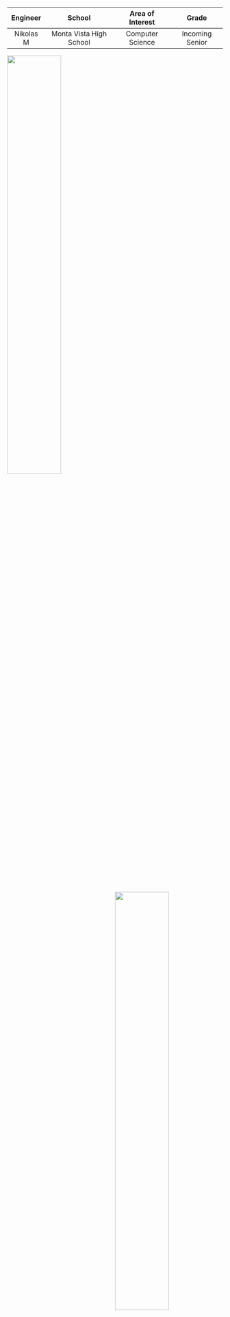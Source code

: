 <!--
Replace this text with a brief description (2-3 sentences) of your project. This description should draw the reader in and make them interested in what you've built. You can include what the biggest challenges, takeaways, and triumphs from completing the project were. As you complete your portfolio, remember your audience is less familiar than you are with all that your project entails!
-->

| **Engineer** | **School** | **Area of Interest** | **Grade** |
|:--:|:--:|:--:|:--:|
| Nikolas M | Monta Vista High School | Computer Science | Incoming Senior

<img align="left" src="Nikolas-Headshot.png" width="50%"/> 
<img align="right" src="Nikolas-Project.png" width="50%"/> 
<video align = "center" src="DemoVideo.mp4" controls muted width="100%"></video>
<br><br><br>
  
# Final Milestone
## Summary
As my final milestone, I added an on/off switch to turn on and off my motors and an LED matrix to display the distance in centimeters that the vehicle detects the ball.

<pre style="background:#fdfdfd; border:none">
Included componenets:
  - Raspberry Pi              > Computer to control camera, motors, and sensors
  - Bread Board               > Provide connection to multiple wires 
  - Ultrasonic Sensors        > Senses how far an object is
  - Camera                    > Provides video output
  - Portable Battery          > Gives power to Raspberry Pi
  - External Battery          > Gives power to the 2 motors
  - DC Stepper Motor Driver   > Allows for control of the 2 motors 
  - 2 DC Motors               > Converts electrical energy passed through the circuit into mechanical energy
  - 2 Wheels                  > Uses mechanical energy to move the vehicle
  - Wires                     > Provide connection between all components
  - Resistors                 > Resists the electrical current
  - LED Matrix                > A grid of LEDs where each LED can be programmed
  - On/Off Switch             > Allows/stops electrical current when pushed on/off respectively
</pre>

<img align="center" src="FinalMilestone.png"/>

In my final milestone, I soldered all of the components to the circuit board. On one of the sides on the circuit board, there was 5 volts of current from the raspberry pi to power the ultrasonic sensors and LED matrix. On the other side of the circuit board, there was 9 volts of current from the battery pack with a on/off switch which turned the current on and off. The motor driver was connected to this 9 volts of current as well as the ground to power the two motors. Finally, the ultrasonic sensors, LED matrix, and motors were controlled through the GPIO pins on the raspberry pi.

<br>
## Progress
<img align="center" src="LED-matrix.png"/>
My customization during this milestone was adding the on/off switch for the motors and the LED matrix to display the distance that the camera detects from the ball. I also 3D printed a raspberry pi camera case where the angle is able to be adjusted to point correctly towards the ball.


<br>
## Challenges
A challenge I faced when creating this robot was getting a component to display the distance that the camera detected the ball, whether it was an lcd screen, oled screen, or LED matrix. At first I tried to get the lcd and oled screen to work, however, I was unable to detect the address of each of the screens through the I2C connection in order to control it. In the end I wasn't able to figure out why the raspberry pi could not detect the components so I decided to use an SPI connection with an LED matrix to display the distance. To control the LED matrix, I used the luma library which was able to draw numbers and text by turning on individual LEDs.
<br><br>
Another challenge I came across was accidentally soldering the resistors and wires 1 pin apart from each other so there was no connection between them for current to flow through. This resulted in one of the ultrasonic sensors not working. I was able to fix this issue by putting a very small wire between the two connections and soldering both sides on to each of the contact points. 

<br>
## Code
<pre style="background:#fdfdfd; border:none; height:40pc">
# import the necessary packages
from picamera.array import PiRGBArray     #As there is a resolution problem in raspberry pi, will not be able to capture frames by VideoCapture
from picamera import PiCamera
import RPi.GPIO as GPIO
import time
import cv2
import numpy as np
import VehicleMove
import Sensor

from luma.core.interface.serial import spi, noop
from luma.core.render import canvas
from luma.core.virtual import viewport
from luma.led_matrix.device import max7219
from luma.core.legacy import text, show_message
from luma.core.legacy.font import proportional, CP437_FONT, LCD_FONT

#Constants
FOCAL = 220 # camera focal length
WIDTH_BALL = 5.5 # width of ball

#hardware work
GPIO.setmode(GPIO.BOARD)
GPIO.setwarnings(False)

#Sensor initialization
leftSensor = Sensor.Sensor(40, 33)
centerSensor = Sensor.Sensor(38, 31)
rightSensor = Sensor.Sensor(36, 29)

#Motor initialization
vehicle = VehicleMove.VehicleMove()
GPIO.setup(26, GPIO.OUT) #PWMA
GPIO.setup(22, GPIO.OUT) #PWMB
left = GPIO.PWM(26, 100)
left.start(50)
left.ChangeDutyCycle(25)
right = GPIO.PWM(22, 100)
right.start(50)
right.ChangeDutyCycle(50)

#LED matrix initialization
serial = spi(port=0, device=0, gpio=noop())
device = max7219(serial, width=16, height=8, block_orientation=-90)
device.contrast(40)
virtual = viewport(device, width=32, height=16)
     
#Image analysis work
def segment_colour(frame):    #returns only the red colors in the frame
    hsv_roi =  cv2.cvtColor(frame, cv2.COLOR_BGR2HSV)
    mask_1 = cv2.inRange(hsv_roi, np.array([160, 160,10]), np.array([190,255,255]))
    ycr_roi=cv2.cvtColor(frame,cv2.COLOR_BGR2YCrCb)
    mask_2=cv2.inRange(ycr_roi, np.array((0.,165.,0.)), np.array((255.,255.,255.)))

    mask = mask_1 | mask_2
    kern_dilate = np.ones((8,8),np.uint8)
    kern_erode  = np.ones((3,3),np.uint8)
    mask= cv2.erode(mask,kern_erode)      #Eroding
    mask=cv2.dilate(mask,kern_dilate)     #Dilating
    cv2.imshow('mask',mask)
    return mask

def find_blob(blob): #returns the red colored circle
    largest_contour=0
    cont_index=0
    contours, hierarchy = cv2.findContours(blob, cv2.RETR_CCOMP, cv2.CHAIN_APPROX_SIMPLE)
    for idx, contour in enumerate(contours):
        area=cv2.contourArea(contour)
        if (area >largest_contour) :
            largest_contour=area
           
            cont_index=idx
            #if res>15 and res<18:
            #    cont_index=idx
                              
    r=(0,0,2,2)
    if len(contours) > 0:
        r = cv2.boundingRect(contours[cont_index])
       
    return r,largest_contour

def target_hist(frame):
    hsv_img=cv2.cvtColor(frame, cv2.COLOR_BGR2HSV)
   
    hist=cv2.calcHist([hsv_img],[0],None,[50],[0,255])
    return hist
    
def draw(distance):
    #print("Distance:", round(distance))
    with canvas(device) as draw:
        if (distance == 0):
            device.clear()
        else:
            if distance < 10:
                text(draw, (1, 1), str(round(distance)), fill="white")
            else:
                text(draw, (1, 1), str(round(distance) / 10), fill="white")
                text(draw, (9, 1), str(round(distance) % 10), fill="white")

# Take input from webcam
cap = cv2.VideoCapture(0) # 640x480

# Reduce the size of video to 320x240 so rpi can process faster
cap.set(3,320)
cap.set(4,240)
 
# allow the camera to warmup
time.sleep(0.001)
 
# capture frames from the camera
while True:
      _, frame = cap.read() # Read image frames from live video feed
      frame=cv2.flip(frame,1)
      global centre_x
      global centre_y
      centre_x=0.
      centre_y=0.
      hsv1 = cv2.cvtColor(frame, cv2.COLOR_BGR2HSV)
      mask_red=segment_colour(frame)      #masking red the frame
      loct,area=find_blob(mask_red)
      global x,y,w,h
      x,y,w,h=loct
     
      #distance coming from front ultrasonic sensor
      distanceC = centerSensor.distance()
      #distance coming from right ultrasonic sensor
      distanceR = rightSensor.distance()
      #distance coming from left ultrasonic sensor
      distanceL = leftSensor.distance()
             
      if (w*h) < 500:
            found=0
      else:
            found=1
            simg2 = cv2.rectangle(frame, (x,y), (x+w,y+h), 255,2)
            centre_x=x+((w)/2)
            centre_y=y+((h)/2)
            cv2.circle(frame,(int(centre_x),int(centre_y)),3,(0,110,255),-1)
            centre_x-=80
            centre_y=6--centre_y
            print(centre_x,centre_y)
      flag=0        
      if(found==0):
            #if the ball is not found and the last time it sees ball in which direction, it will start to rotate in that direction
            if flag==0:
                  vehicle.rightTurn()
                  time.sleep(0.1)
            else:
                  vehicle.leftTurn()
                  time.sleep(0.1)
            vehicle.stop()
            time.sleep(0.0125)
     
      elif(found==1):
            threshold=20000
            if(area < threshold):
                  if(distanceC > 3 and distanceR > 3 and distanceL > 3):
                        #it brings coordinates of ball to center of camera's imaginary axis.
                        if(centre_x<=20 or centre_x>=130):
                              if(centre_x<20):
                                    flag=0
                                    vehicle.rightTurn()
                                    if (centre_x < -10):
                                          time.sleep(0.1)
                                    time.sleep(0.05)
                                    vehicle.stop()
                                    time.sleep(0.01)
                              elif(centre_x>130):
                                    flag=1
                                    vehicle.leftTurn()
                                    if (centre_x > 160):
                                          time.sleep(0.1)
                                    time.sleep(0.05)
                                    vehicle.stop()
                                    time.sleep(0.01)
                        else:
                              vehicle.forward()
                              time.sleep(0.1)
                        time.sleep(0.01)
                  else:
                        vehicle.stop()
                        time.sleep(0.01)

            else:
                  vehicle.backward()
                  time.sleep(0.1)
      cv2.imshow("draw",frame)  
      
      distance = min(min(distanceC, distanceL), distanceR)
      if (found == 0):
            distance = 0
      draw(distance)  
      
      time.sleep(0.1)
      if(cv2.waitKey(1) & 0xff == ord('q')):
            break

GPIO.cleanup() #free all the GPIO pins
</pre>

<br><br><br>
# Second Milestone
<iframe width="560" height="315" src="https://www.youtube.com/embed/ot4ZATjNglQ" title="YouTube video player" frameborder="0" allow="accelerometer; autoplay; clipboard-write; encrypted-media; gyroscope; picture-in-picture; web-share" allowfullscreen></iframe>
## Summary
As my second milestone, I coded the ball tracking component of the robot.

<pre style="background:#fdfdfd; border:none">
Included componenets:
  - Raspberry Pi              > Computer to control camera, motors, and sensors
  - Bread Board               > Provide connection to multiple wires 
  - Ultrasonic Sensors        > Senses how far an object is
  - Camera                    > Provides video output
  - Portable Battery          > Gives power to Raspberry Pi
  - External Battery          > Gives power to the 2 motors
  - DC Stepper Motor Driver   > Allows for control of the 2 motors 
  - 2 DC Motors               > Converts electrical energy passed through the circuit into mechanical energy
  - 2 Wheels                  > Uses mechanical energy to move the vehicle
  - Wires                     > Provide connection between all components
  - Resistors                 > Resists the electrical current
</pre>

<img src="Milestone2Front.png" width="45%"/> <img src="Milestone2Side.png" width="45%"/> 

In my second milestone, I added a voltage divider for each of the ultrasonic sensors in order to send only 3.3 volts back to the raspberry pi GPIO pin from the echo pin on the sensor. In my voltage divider I used two resistors, a 1k Ohm resistor above the output wire and a 2k Ohm resistor below the output wire. The 2k Ohm resistor below the wire is connected to ground and the echo pin provides current to the 1k Ohm resistor, thus creating the circuit.

<br>
## Progress
<img align="center" src="BallTrackingImg.png" width="100%"/> 
I was able to get the robot to track the ball by creating a mask that filtered all the ball colors to white and everything else to black. Then using the openCV HoughCircles() function, I was able to search for circles in the mask and move the vehicle towards the ball.

<br>
## Challenges
A challenge I faced when creating this robot was my raspberry pi short circuiting when using my ultrasonic sensors. My raspberry pi short circuited because the echo pin on the ultrasonic sensor was sending back 5 volts to the raspberry pi's GPIO pin when the GPIO pin only took 3.3 volts. My solution to this challenge was to implement a voltage divider than limited the voltage sent back from the echo pin to 3.3 volts by using resistors and a bread board.

<br>
## Next Steps
My next steps are to implement modifications to the robot such as adding an LCD screen to display how far the ball is.

<br>
## Code
<pre style="background:#fdfdfd; border:none; height:40pc">
import RPi.GPIO as GPIO
import time
import subprocess
import cv2
import numpy as np
import math
import VehicleMove

vehicle = VehicleMove.VehicleMove()
start_time_prog = time.time()

# Set GPIO channels
GPIO.setmode(GPIO.BOARD)
GPIO.setup(24, GPIO.OUT) #PWMA
GPIO.setup(26, GPIO.OUT) #PWMB

# Motor initialization
left = GPIO.PWM(24, 100)
left.start(50)
right = GPIO.PWM(26, 100)
right.start(50)

# Robot mode variables
# 0 = stop, 1 = ball tracking, 2 = manual forward, 3 = manual backward
# 0 can be called anytime. 1, 2, and 3 can only be called from 0
global robot_mode
robot_mode = 1
global prev_robot_mode
prev_robot_mode = 1
global run #Program run flag
run = 1
global start #If start program
start = 0
ball_detected = 0 #If track the ball

# Constants
KERNEL_MORPH_BALL = np.ones((3,3),np.uint8)
KERNEL_MORPH_HAND = np.ones((4,4),np.uint8)
FOCAL = 220 # camera focal length
WIDTH_BALL = 3.35 # width of ball

# HSV threshold of ball
# Need to be adjusted depending on camera exposure and environment
# Detect based on ball color
lower_ball = (160, 160, 10)#(22, 30, 0)
upper_ball = (190, 255, 255)#(40, 255, 113)

# variables and list for functionalities
ball_x = [] # x axis coordinate of ball center
ball_rad = [] # Radius of ball center
dist_x = 0 # Pixel coordinate of ball center
dist_rad = 0 # Pixel radius of circle
defects_list = []
ball_last_detected = time.time()
ball_first_detected = 0
ball_verify = 0
motor_time = 0
mask_ball = 0

# Variables for modes and motor control
finger = 0 # Number for stop state
dist_calc = 0 # Distance of ball from camera in cm
dist_l = 0 # Pixel distance of circle from left of camera view
dist_r = 0 # Pixel distance of circle from right of camera view
dist_l_pre = 0 # Previous pixel distance of circle from left of camera view
dist_r_pre = 0 # Previous pixel distance of circle from right of camera view
left_speed = 0
right_speed = 0

# Take input from webcam
cap = cv2.VideoCapture(0) # 640x480

# Reduce the size of video to 320x240 so rpi can process faster
cap.set(3,320)
cap.set(4,240)


# Distance average function for ball tracking
def average_distance(distance_list, length): 
    total = 0
    for i in distance_list:
        total += i
    return total / length
    
def average_defects(defects_list):
    return
    
# Ball tracking function
def ball_track():
    global mask_ball, ball_x, ball_rad, dist_x, dist_l, dist_r, dist_rad, dist_calc, ball_detected, ball_last_detected, ball_first_detected, ball_verify
    
    blurred = cv2.GaussianBlur(frame, (7, 7), 0)
    hsv = cv2.cvtColor(blurred, cv2.COLOR_BGR2HSV)

    mask_ball = cv2.inRange(hsv, lower_ball, upper_ball)
    mask_ball = cv2.erode(mask_ball, KERNEL_MORPH_BALL, iterations=2)
    mask_ball = cv2.dilate(mask_ball, KERNEL_MORPH_BALL, iterations=5)
    mask_ball = cv2.GaussianBlur(mask_ball,(11,11),0)

    # Detect circles using HoughCircles
    # param is threshold of size of circle
    # If param2 is low, more sensitive to small circles and false positive
    circles = cv2.HoughCircles(mask_ball,cv2.HOUGH_GRADIENT,2,120,param1=100,param2=60,minRadius=2,maxRadius=0)     

    #Draw Circles
    if circles is not None:
        # If ball was previously not detected
        if ball_detected == 0 and ball_verify == 0:
            ball_first_detected = time.time()
            ball_verify = 1
        if ball_verify == 1 and (time.time() - ball_first_detected) > 0.1: # Verification after .1 second passes, ball still detected
            ball_detected = 1
            ball_verify = 0
        if ball_detected == 1:    
            ball_last_detected = time.time() # Update last detected time of the ball
            for i in circles[0,:]:
                cv2.circle(frame,(int(round(i[0])),int(round(i[1]))),int(round(i[2])),(0,255,0),5) # x is 320 y is 240, draw circle  
                ball_x.append(round(i[0])) # Append x center coordinate to list
                ball_rad.append(round(i[2])) # Append radius to list
                
                # Average every 4 entries
                if len(ball_x) == 4: 
                    dist_x = average_distance(ball_x, 4) # x coordinate of ball center
                    ball_x = []
                    
                    # Calculated distance of ball from camera
                    dist_rad = average_distance(ball_rad, 4) 
                    dist_calc = WIDTH_BALL * FOCAL / dist_rad
                    ball_rad = []
                    
                    # For output to control algorithm
                    dist_r = round(320 - (dist_x + dist_rad), 2)
                    dist_l = round(dist_x - dist_rad, 2)
                
                    # Focal distance calculation
                    # focal = (dist_ave * 25.4 / 3.35) # in pixels and cm
    else:
        if ball_verify == 1: # During ball dection verification process, if ball is lost means false positive
            ball_verify = 0
        
        ball_lost_time = time.time() - ball_last_detected
        dist_calc = 0 # Reset ball distance
        
        # maybe use ball lost time for rotate, but immediately set ball_detected = 0
        if ball_detected == 1 and ball_lost_time > 2: # If ball has been missing for > 2 seconds
            ball_detected = 0 # Ball is not detected / not in frame -> need to find ball
            
# Motor movement function
def rotate():
    left.ChangeDutyCycle(27)
    right.ChangeDutyCycle(27)
    vehicle.rightTurn()
    
def forward():
    if robot_mode == 2:
        left.ChangeDutyCycle(40)
        right.ChangeDutyCycle(40)
    vehicle.forward()

def backward():
    left.ChangeDutyCycle(40)
    right.ChangeDutyCycle(40)
    vehicle.backward()
    
def stop():
    vehicle.stop()

# Set motor speed function
def set_speed():
    global dist_l_pre, dist_r_pre, left_speed, right_speed, motor_time
    
    k_p = 0.05
    k_i = 0
    k_d = 0
    #d_time = time.time() - motor_time
    if dist_calc > 15:
        if dist_calc > 25:
            k = 35
        else:
            k = 25    
        vehicle.forward()
        
        left_speed = k + k_p * dist_r #+ k_d * ((dist_r - dist_r_pre) / d_time)
        right_speed = k + k_p * dist_l #+ k_d * ((dist_l - dist_l_pre) / d_time)

        left.ChangeDutyCycle(left_speed + 50)
        right.ChangeDutyCycle(right_speed + 50)        

    elif dist_calc > 8: # between 8 and 13, re-center only
        left.ChangeDutyCycle(40)
        right.ChangeDutyCycle(40)
        if dist_l + 40 < dist_r: # If ball is a bit right, do clockwise
            vehicle.rightTurn()
        elif dist_r + 40 < dist_l: # If ball is a bit right, do counter-clockwise
            vehicle.leftTurn()
        else: # Stop moving
            vehicle.stop()
            
            
    else: # When ball is close
        left_speed = 0
        right_speed = 0
        left.ChangeDutyCycle(left_speed)
        right.ChangeDutyCycle(right_speed)

#Main loop
while run:
    start_loop = time.time()
    _, frame = cap.read() # Read image frames from live video feed
    
    if robot_mode == 1: # Ball tracking
        ball_track()
        if ball_detected:
            forward()
            set_speed()
            dist_l_pre = dist_l
            dist_r_pre = dist_r
        else:
            rotate()
    
    
    # Video display
    cv2.imshow('tracking',frame)
    cv2.imshow('Ball mask',mask_ball)  
    


    # Program imeout
    if (time.time() - start_time_prog) > 300: 
        run = False
    
    k = cv2.waitKey(5) & 0xFF
    if k == 27:
        break

stop()
GPIO.cleanup()
cap.release()
cv2.destroyAllWindows()
</pre>

<br><br><br>
# First Milestone
<iframe width="560" height="315" src="https://www.youtube.com/embed/XBj6bCdopuY" title="YouTube video player" frameborder="0" allow="accelerometer; autoplay; clipboard-write; encrypted-media; gyroscope; picture-in-picture; web-share" allowfullscreen></iframe>
## Summary
As my first milestone, I created the shell of the robot without the ball tracking component. 

<pre style="background:#fdfdfd; border:none">
Included componenets:
  - Raspberry Pi              > Computer to control camera, motors, and sensors
  - Circuit Board             > Provide connection to multiple wires 
  - Ultrasonic Sensors        > Senses how far an object is
  - Camera                    > Provides video output
  - Portable Battery          > Gives power to Raspberry Pi
  - External Batteries        > Gives power to the 2 motors
  - DC Stepper Motor Driver   > Allows for control of the 2 motors 
  - 2 DC Motors               > Converts electrical energy passed through the circuit into mechanical energy
  - 2 Wheels                  > Uses mechanical energy to move the vehicle
  - Wires                     > Provide connection between all components
</pre>

<img src="Milestone1Top.png" width="320"/> <img src="Milestone1Side.png" width="410"/> 
<img align="right" src="Milestone1Front.png" width="50%"/>

These components work together by being connected through the raspberry pi, circuit board, and dc stepper motor driver. The portable battery provides power to the raspberry pi and the raspberry pi and external batteries provide power to the dc stepper motor driver. The raspberry pi also is connected to the dc stepper motor driver with 4 GPIO pins which can be programmed to make specific motors move. The dc stepper motor driver provides output cables to the two motors. The raspberry pi also provides power through the circuit board to the 3 ultrasonic sensors. In addition to this, 2 GPIO pins from the raspberry pi (in and out) are connected to each ultrasonic sensor to control it. Finally, the camera is connected to the raspberry pi through the camera slot.

<br>
## Progress
I was able to get the robot to show video output, sense how far away an object is in centimeters, and move on command from input from a keyboard.

<br>
## Challenges
A challenge I faced when creating this robot was learning how to use the RPi.GPIO library correctly to control the motors and sensors. As I created multiple classes for the motors and movement, when I tried to close the motor connection in one of these classes after use, it would always throw an error. The fix to this issue was to always close the connection of the motors in the main class that created objects of the Motor and VehicleMovement classes. 

<br>
## Next Steps
My next steps are to implement the ball tracking mechanism of the robot and move towards the ball when it detects one.

<br>
## Code
<pre style="background:#fdfdfd; border:none; height:40pc">
<table>
<tr>
<th> Main.py </th>
<th> VehicleMovement.py </th>
<th> Motor.py </th>
</tr>
<tr>
<td style="vertical-align:top">

<pre style="background:#f7f7f7; border:none">
from picamera.array import PiRGBArray
from picamera import PiCamera
import time
import RPi.GPIO as GPIO
import Motor
import VehicleMove

camera = PiCamera()
vehicle = VehicleMove.VehicleMove()

value = "w"
while (value != "q"):
    value = input("enter: ")
    if (value == "w"):
        vehicle.forward()
    elif (value == "s"):
        vehicle.backward()
    elif (value == "d"):
        vehicle.rightTurn()
    elif (value == "a"):
        vehicle.leftTurn()
    elif (value == "e"):
        vehicle.stop()
    elif (value == "z"):
        camera.start_preview(alpha=200)
    elif (value == "x"):
        camera.stop_preview()
    else:
        vehicle.stop()
        GPIO.cleanup()
</pre>

</td>
<td style="vertical-align:top">

<pre style="background:#f7f7f7; border:none">
import Motor
class VehicleMove:
    def __init__(self):
        self.rightMotor = Motor.Motor(22, 18)
        self.leftMotor = Motor.Motor(21, 19)
        
    def forward(self):
        print("forward")
        self.rightMotor.forward()
        self.leftMotor.forward()
        
    def backward(self):
        print("backward")
        self.rightMotor.backward()
        self.leftMotor.backward()
        
    def rightTurn(self):
        print("rightTurn")
        self.rightMotor.backward()
        self.leftMotor.forward()
        
    def leftTurn(self):
        print("leftTurn")
        self.rightMotor.forward()
        self.leftMotor.backward()

    def stop(self):
        print("stop")
        self.rightMotor.stop()
        self.leftMotor.stop()
</pre>

</td>
<td style="vertical-align:top">

<pre style="background:#f7f7f7; border:none">
import RPi.GPIO as GPIO
class Motor:
    def __init__(self, pinIn, pinOut):
        self.pinIn = pinIn
        self.pinOut = pinOut
        
        GPIO.setmode(GPIO.BOARD)
        GPIO.setup(self.pinIn, GPIO.OUT)
        GPIO.setup(self.pinOut, GPIO.OUT)
    
    def forward(self):
        GPIO.output(self.pinIn, True)
        GPIO.output(self.pinOut, False)
        
    def backward(self):
        GPIO.output(self.pinIn, False)
        GPIO.output(self.pinOut, True)
        
    def stop(self):
        GPIO.output(self.pinIn, False)
        GPIO.output(self.pinOut, False)
</pre>

</td>
</tr>
</table>
</pre>


<!--
For your first milestone, describe what your project is and how you plan to build it. You can include:
- An explanation about the different components of your project and how they will all integrate together
- Technical progress you've made so far
- Challenges you're facing and solving in your future milestones
- What your plan is to complete your project
-->

<br><br><br>
# Starter Project - Useless Box
<iframe width="560" height="315" src="https://www.youtube.com/embed/p0D7MX5DmcY" title="YouTube video player" frameborder="0" allow="accelerometer; autoplay; clipboard-write; encrypted-media; gyroscope; picture-in-picture; web-share" allowfullscreen></iframe>
## Summary
As my starter project, I created a useless box that flicks a lever off after it is flicked on. This is done by a motor that is attached to an arm in the machine that activates when a lever is flicked on. In addition to this, there is also an LED hooked up to the circuit which turns green when the arm is starting to flick the lever back and turns red after the arm has flicked the lever. 

<pre style="background:#fdfdfd; border:none">
Included components:
  - Lever             > Switch that can turn on and off a circuit
  - LED               > Light-emmiting diode
  - Resistor          > Resists the voltage in a circuit
  - Pressure Switch   > Switch that can be turned on and off through pressure
  - Motor             > Converts electrical energy passed through the circuit into mechanical energy
  - Batteries         > Gives power to the circuit
  - Circuit Board     > Where components are soldered onto to create a circuit
</pre>

<img src="starterProject_front.png" width="425"/> <img src="starterProject_back.png" width="223"/> 

These components work together by being interconnected by the circuit board. When the lever is switched on, power is sent to the motor a resistor making the motor to move the arm up towards the lever. When the arm starts to move it decreases the pressure applied on the pressure switch causing the switch to turn on and send power through the resistor to the LED, turning it green. Then after the lever is flicked off by the arm, the LED changes color to RED and the motor changes its direction moving the arm down. When the arm comes to a stop, it puts pressure back onto the pressure switch, turning off the LED.

<br>
## Challenges
I encountered a challenge with the self-tapping screws (meaning that the screw creates its own rivets) when the screws kept getting stuck. To combat this challenge I had to come up with my own idea to which I used a wrench as a leveraging tool to help me unscrew the screws that were stuck.

<br>
## Next Steps
My next steps are to start work on my intensive project which is a ball tracking robot. I plan to start this project and apply the knowledge of soldering I learnt from the starter project to the ball tracking robot.

<br><br><br>
# Schematics 
<img align="center" src="CircuitDiagram.png" width="99%"/>

<br><br><br>
# Full Code
<a href="BallTrackingRobot.zip" download>Click to Download</a>
<pre style="background:#fdfdfd; border:none; height:40pc">
<table>
<tr>
<th> BallTracking.py </th>
<th> VehicleMovement.py </th>
<th> Motor.py </th>
<th> Sensor.py </th>
</tr>
<tr>
<td style="vertical-align:top">

<pre style="background:#f7f7f7; border:none">
import Motor
import RPi.GPIO as GPIO
class VehicleMove:
    def __init__(self):
        self.leftMotor = Motor.Motor(15, 18)
        self.rightMotor = Motor.Motor(21, 16)
        
    def forward(self):
        print("forward")
        self.rightMotor.forward()
        self.leftMotor.forward()
        
    def backward(self):
        print("backward")
        self.rightMotor.backward()
        self.leftMotor.backward()
        
    def rightTurn(self):
        print("rightTurn")
        self.rightMotor.backward()
        self.leftMotor.forward()
        
    def leftTurn(self):
        print("leftTurn")
        self.rightMotor.forward()
        self.leftMotor.backward()

    def stop(self):
        print("stop")
        self.rightMotor.stop()
        self.leftMotor.stop()
</pre>

</td>
<td style="vertical-align:top">

<pre style="background:#f7f7f7; border:none">
import RPi.GPIO as GPIO
class Motor:
    def __init__(self, pinIn, pinOut):
        self.pinIn = pinIn
        self.pinOut = pinOut
        
        GPIO.setmode(GPIO.BOARD)
        GPIO.setup(self.pinIn, GPIO.OUT)
        GPIO.setup(self.pinOut, GPIO.OUT)
    
    def forward(self):
        GPIO.output(self.pinIn, True)
        GPIO.output(self.pinOut, False)
        
    def backward(self):
        GPIO.output(self.pinIn, False)
        GPIO.output(self.pinOut, True)
        
    def stop(self):
        GPIO.output(self.pinIn, False)
        GPIO.output(self.pinOut, False)
</pre>

</td>
<td style="vertical-align:top">

<pre style="background:#f7f7f7; border:none">
import RPi.GPIO as GPIO
import time
class Sensor:
	def __init__(self, trig, echo):
		self.trig = trig
		self.echo = echo
		
		GPIO.setmode(GPIO.BOARD)
		GPIO.setup(self.trig, GPIO.OUT)
		GPIO.setup(self.echo, GPIO.IN)
		
	def distance(self):
		GPIO.output(self.trig, True)
		time.sleep(0.00001)
		GPIO.output(self.trig, False)
		
		startTime = time.time()
		stopTime = time.time()
		
		while (GPIO.input(self.echo) == 0):
			startTime = time.time()
		
		while (GPIO.input(self.echo) == 1):
			stopTime = time.time()
			
		timeElapsed = stopTime - startTime
		distance = (timeElapsed * 34300) /2
		
		return distance
</pre>
</td>
<td style="vertical-align:top">

<pre style="background:#f7f7f7; border:none">
# import the necessary packages
import RPi.GPIO as GPIO
import time
import cv2
import numpy as np
import VehicleMove
import Sensor

from luma.core.interface.serial import spi, noop
from luma.core.render import canvas
from luma.core.virtual import viewport
from luma.led_matrix.device import max7219
from luma.core.legacy import text, show_message
from luma.core.legacy.font import proportional, CP437_FONT, LCD_FONT

#Constants
FOCAL = 220 # camera focal length
WIDTH_BALL = 5.5 # width of ball

#hardware work
GPIO.setmode(GPIO.BOARD)
GPIO.setwarnings(False)

#Sensor initialization
leftSensor = Sensor.Sensor(40, 33)
centerSensor = Sensor.Sensor(38, 31)
rightSensor = Sensor.Sensor(36, 29)

#Motor initialization
vehicle = VehicleMove.VehicleMove()
GPIO.setup(26, GPIO.OUT) #PWMA
GPIO.setup(22, GPIO.OUT) #PWMB
left = GPIO.PWM(26, 100)
left.start(50)
left.ChangeDutyCycle(25)
right = GPIO.PWM(22, 100)
right.start(50)
right.ChangeDutyCycle(70)

#LED matrix initialization
serial = spi(port=0, device=0, gpio=noop())
device = max7219(serial, width=16, height=8, block_orientation=-90)
device.contrast(40)
virtual = viewport(device, width=32, height=16)
     
#Image analysis work
def segment_colour(frame):    #returns only the red colors in the frame
    hsv_roi =  cv2.cvtColor(frame, cv2.COLOR_BGR2HSV)
    mask_1 = cv2.inRange(hsv_roi, np.array([160, 160,10]), np.array([190,255,255]))
    ycr_roi=cv2.cvtColor(frame,cv2.COLOR_BGR2YCrCb)
    mask_2=cv2.inRange(ycr_roi, np.array((0.,165.,0.)), np.array((255.,255.,255.)))

    mask = mask_1 | mask_2
    kern_dilate = np.ones((8,8),np.uint8)
    kern_erode  = np.ones((3,3),np.uint8)
    mask= cv2.erode(mask,kern_erode)      #Eroding
    mask=cv2.dilate(mask,kern_dilate)     #Dilating
    cv2.imshow('mask',mask)
    return mask

def find_blob(blob): #returns the red colored circle
    largest_contour=0
    cont_index=0
    contours, hierarchy = cv2.findContours(blob, cv2.RETR_CCOMP, cv2.CHAIN_APPROX_SIMPLE)
    for idx, contour in enumerate(contours):
        area=cv2.contourArea(contour)
        if (area >largest_contour) :
            largest_contour=area
           
            cont_index=idx
            #if res>15 and res<18:
            #    cont_index=idx
                              
    r=(0,0,2,2)
    if len(contours) > 0:
        r = cv2.boundingRect(contours[cont_index])
       
    return r,largest_contour

def target_hist(frame):
    hsv_img=cv2.cvtColor(frame, cv2.COLOR_BGR2HSV)
   
    hist=cv2.calcHist([hsv_img],[0],None,[50],[0,255])
    return hist
    
def draw(distance):
    #print("Distance:", round(distance))
    with canvas(device) as draw:
        if (distance == 0):
            device.clear()
        else:
            if distance < 10:
                text(draw, (1, 1), str(round(distance)), fill="white")
            else:
                text(draw, (1, 1), str(round(distance) / 10), fill="white")
                text(draw, (9, 1), str(round(distance) % 10), fill="white")

# Take input from webcam
cap = cv2.VideoCapture(0) # 640x480

# Reduce the size of video to 320x240 so rpi can process faster
cap.set(3,320)
cap.set(4,240)
 
# allow the camera to warmup
time.sleep(0.001)
 
# capture frames from the camera
while True:
      _, frame = cap.read() # Read image frames from live video feed
      frame=cv2.flip(frame,1)
      global centre_x
      global centre_y
      centre_x=0.
      centre_y=0.
      hsv1 = cv2.cvtColor(frame, cv2.COLOR_BGR2HSV)
      mask_red=segment_colour(frame)      #masking red the frame
      loct,area=find_blob(mask_red)
      global x,y,w,h
      x,y,w,h=loct
     
      #distance coming from front ultrasonic sensor
      distanceC = centerSensor.distance()
      #distance coming from right ultrasonic sensor
      distanceR = rightSensor.distance()
      #distance coming from left ultrasonic sensor
      distanceL = leftSensor.distance()
             
      if (w*h) < 500:
            found=0
      else:
            found=1
            simg2 = cv2.rectangle(frame, (x,y), (x+w,y+h), 255,2)
            centre_x=x+((w)/2)
            centre_y=y+((h)/2)
            cv2.circle(frame,(int(centre_x),int(centre_y)),3,(0,110,255),-1)
            centre_x-=80
            centre_y=6--centre_y
            print(centre_x,centre_y)
      flag=0        
      if(found==0):
            #if the ball is not found and the last time it sees ball 
	    #in which direction, it will start to rotate in that direction
            if flag==0:
                  vehicle.rightTurn()
                  time.sleep(0.1)
            else:
                  vehicle.leftTurn()
                  time.sleep(0.1)
            vehicle.stop()
            time.sleep(0.0125)
     
      elif(found==1):
            threshold=20000
            if(area < threshold):
                  if(distanceC > 3):# and distanceR > 3 and distanceL > 3):
                        #it brings coordinates of ball to center of camera's imaginary axis.
                        if(centre_x<=20 or centre_x>=130):
                              if(centre_x<20):
                                    flag=0
                                    vehicle.rightTurn()
                                    if (centre_x < -10):
                                          time.sleep(0.1)
                                    time.sleep(0.05)
                                    vehicle.stop()
                                    time.sleep(0.01)
                              elif(centre_x>130):
                                    flag=1
                                    vehicle.leftTurn()
                                    if (centre_x > 160):
                                          time.sleep(0.1)
                                    time.sleep(0.05)
                                    vehicle.stop()
                                    time.sleep(0.01)
                        else:
                              vehicle.forward()
                              time.sleep(0.1)
                        time.sleep(0.01)
                  else:
                        vehicle.stop()
                        time.sleep(0.01)

            else:
                  vehicle.backward()
                  time.sleep(0.1)
      cv2.imshow("draw",frame)  
      
      distance = min(min(distanceC, distanceL), distanceR)
      if (found == 0):
            distance = 0
      draw(distance)  
      
      time.sleep(0.1)
      if(cv2.waitKey(1) & 0xff == ord('q')):
            break

GPIO.cleanup() #free all the GPIO pins
</pre>

</td>
</tr>
</table>
</pre>

<br><br><br>
# Bill of Materials
| **Part** | **Note** | **Price** | **Link** |
|:--:|:--:|:--:|:--:|
| Vehicle Chassis | Contains all of the components | $13.59 | <a href="https://www.amazon.com/Smart-Chassis-Motors-Encoder-Battery/dp/B01LXY7CM3/ref=sr_1_3?crid=2PBUMRA558E78&keywords=motor+robot+car+kit&qid=1689879344&sprefix=motor+robot+car+kit%2Caps%2C183&sr=8-3"> Link </a> |
|:--:|:--:|:--:|:--:|
| Raspberry Pi 3 B+ | Computer to control camera, motors, and sensors | $86.99 | <a href="https://www.amazon.com/ELEMENT-Element14-Raspberry-Pi-Motherboard/dp/B07BDR5PDW/ref=sr_1_3?hvadid=557504887118&hvdev=c&hvlocphy=9032183&hvnetw=g&hvqmt=e&hvrand=9887483268924853306&hvtargid=kwd-296167057660&hydadcr=24333_13517641&keywords=raspberry+pi+3+b%2B&qid=1689879134&sr=8-3"> Link </a> |
|:--:|:--:|:--:|:--:|
| Motor Driver | Controls the motors | $6.99 | <a href="https://www.amazon.com/Qunqi-Controller-Module-Stepper-Arduino/dp/B014KMHSW6/ref=pd_bxgy_sccl_1/139-6805802-4393231?pd_rd_w=CE17H&content-id=amzn1.sym.26a5c67f-1a30-486b-bb90-b523ad38d5a0&pf_rd_p=26a5c67f-1a30-486b-bb90-b523ad38d5a0&pf_rd_r=7RQ4PEH4F0KYWPVE978G&pd_rd_wg=D45s5&pd_rd_r=efb16f33-ac59-4b6b-bc5c-b5ccbaa914ca&pd_rd_i=B014KMHSW6&psc=1"> Link </a> |
|:--:|:--:|:--:|:--:|
| Bread Board | Used for connections between wires and components  | $9.99 | <a href=""> Link </a> |
|:--:|:--:|:--:|:--:|
| Item Name | What the item is used for | $Price | <a href=""> Link </a> |
|:--:|:--:|:--:|:--:|
| Item Name | What the item is used for | $Price | <a href=""> Link </a> |
|:--:|:--:|:--:|:--:|
| Item Name | What the item is used for | $Price | <a href=""> Link </a> |
|:--:|:--:|:--:|:--:|
